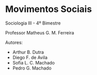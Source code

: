 # Movimentos Sociais

Sociologia III - 4º Bimestre

Professor Matheus G. M. Ferreira

Autores:

- Arthur B. Dutra
- Diego F. de Avila
- Sofia L. C. Machado
- Pedro G. Machado
